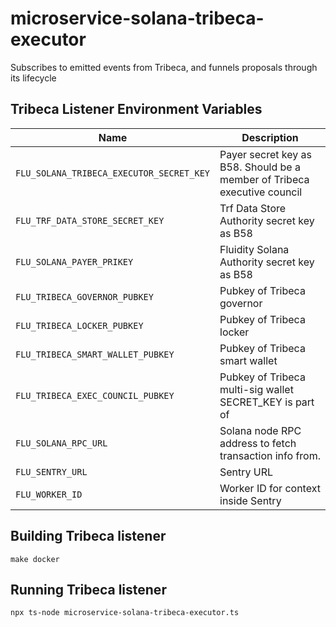 # microservice-solana-tribeca-executor

Subscribes to emitted events from Tribeca, and funnels proposals through its lifecycle

## Tribeca Listener Environment Variables

|            Name                          |                                 Description                               |
|------------------------------------------|---------------------------------------------------------------------------|
| `FLU_SOLANA_TRIBECA_EXECUTOR_SECRET_KEY` | Payer secret key as B58. Should be a member of Tribeca executive council  |
| `FLU_TRF_DATA_STORE_SECRET_KEY`          | Trf Data Store Authority secret key as B58                                |
| `FLU_SOLANA_PAYER_PRIKEY`                | Fluidity Solana Authority secret key as B58                               |
| `FLU_TRIBECA_GOVERNOR_PUBKEY`            | Pubkey of Tribeca governor                                                |
| `FLU_TRIBECA_LOCKER_PUBKEY`              | Pubkey of Tribeca locker                                                  |
| `FLU_TRIBECA_SMART_WALLET_PUBKEY`        | Pubkey of Tribeca smart wallet                                            |
| `FLU_TRIBECA_EXEC_COUNCIL_PUBKEY`        | Pubkey of Tribeca multi-sig wallet SECRET_KEY is part of                  |
| `FLU_SOLANA_RPC_URL`                     | Solana node RPC address to fetch transaction info from.                   |
| `FLU_SENTRY_URL`                         | Sentry URL                                                                |
| `FLU_WORKER_ID`                          | Worker ID for context inside Sentry                                       |

## Building Tribeca listener
`make docker`

## Running Tribeca listener
`npx ts-node microservice-solana-tribeca-executor.ts`

